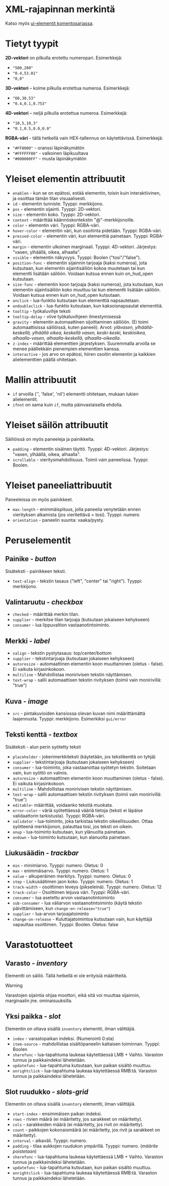 # XML-rajapinnan merkintä

Katso myös [ui-elementit komentosarjassa](scripting/ui.md).

# Tietyt tyypit

**2D-vektori** on pilkulla erotettu numeropari.
Esimerkkejä:
- `"500,200"`
- `"0.4,53.01"`
- `"0,0"`

**3D-vektori** – kolme pilkulla erotettua numeroa.
Esimerkkejä:
- `"60,30,53"`
- `"0.4,0.1,0.753"`

**4D-vektori** – neljä pilkulla erotettua numeroa.
Esimerkkejä:
- `"10,5,10,3"`
- `"0.1,0.5,0.0,0.0"`

**RGBA-väri** - tällä hetkellä vain HEX-tallennus on käytettävissä.
Esimerkkejä:
- `"#FF8000"` - oranssi läpinäkymätön
- `"#FFFFFF80"` - valkoinen läpikuultava
- `"#000000FF"` - musta läpinäkymätön

# Yleiset elementin attribuutit

- `enablen` - kun se on epätosi, estää elementin, toisin kuin interaktiivinen, ja osoittaa tämän tilan visuaalisesti.
- `id` - elementin tunniste. Tyyppi: merkkijono.
- `pos` - elementin sijainti. Tyyppi: 2D-vektori.
- `size` - elementin koko. Tyyppi: 2D-vektori.
- `context` - määrittää käännöskontekstin "@"-merkkijonoille.
- `color` - elementin väri. Tyyppi: RGBA-väri.
- `hover-color` - elementin väri, kun osoitinta pidetään. Tyyppi: RGBA-väri.
- `pressed-color` - elementin väri, kun elementtiä painetaan. Tyyppi: RGBA-väri.
- `margin` - elementin ulkoinen marginaali. Tyyppi: 4D-vektori.
 Järjestys: "vasen, ylhäällä, oikea, alhaalla".
- `visible` - elementin näkyvyys. Tyyppi: Boolen ("tosi"/"false").
- `position-func` - elementin sijainnin tarjoaja (kaksi numeroa), jota kutsutaan, kun elementin sijaintisäiliön kokoa muutetaan tai kun elementti lisätään säilöön. Voidaan kutsua ennen kuin on_hud_open kutsutaan.
- `size-func` - elementin koon tarjoaja (kaksi numeroa), jota kutsutaan, kun elementin sijaintisäiliön koko muuttuu tai kun elementti lisätään säilöön. Voidaan kutsua ennen kuin on_hud_open kutsutaan.
- `onclick` - lua-funktio kutsutaan kun elementtiä napsautetaan.
- `ondoubleclick` - lua-funktio kutsutaan, kun kaksoisnapsautat elementtiä.
- `tooltip` - työkaluvihje teksti
- `tooltip-delay` - ​​viive työkaluvihjeen ilmestymisessä
- `gravity` - elementin automaattinen sijoittaminen säiliöön. (Ei toimi automaattisissa säiliöissä, kuten paneeli). Arvot: *ylävasen, ylhäällä-keskellä, ylhäällä oikea, keskellä vasen, keski-keski, keskioikea, alhaalla-vasen, alhaalla-keskellä, alhaalla-oikealla*.
- `z-index` - määrittää elementtien järjestyksen. Suuremmalla arvolla se menee päällekkäin pienempien elementtien kanssa.
- `interactive` - jos arvo on epätosi, hiiren osoitin elementin ja kaikkien alielementtien päällä ohitetaan.

# Mallin attribuutit

- `if` arvoilla ('', 'false', 'nil') elementti ohitetaan, mukaan lukien alielementit.
- `ifnot` on sama kuin `if`, mutta päinvastaisella ehdolla.

# Yleiset säilön attribuutit

Säiliöissä on myös paneeleja ja painikkeita.
- `padding` - elementin sisäinen täyttö. Tyyppi: 4D-vektori.
 Järjestys: "vasen, ylhäällä, oikea, alhaalla".
- `scrollable` - vieritysmahdollisuus. Toimii vain paneelissa. Tyyppi: Boolen.

# Yleiset paneeliattribuutit

Paneeleissa on myös painikkeet.
- `max-length` - enimmäispituus, jolla paneelia venytetään ennen vierityksen alkamista (jos vieritettävä = tosi). Tyyppi: numero
- `orientation` - paneelin suunta: vaaka/pysty.

# Peruselementit

## Painike - *button*

Sisäteksti - painikkeen teksti.

- `text-align` - tekstin tasaus ("left", "center" tai "right"). Tyyppi: merkkijono.

## Valintaruutu - *checkbox*

- `checked` - määrittää merkin tilan.
- `supplier` - merkitse tilan tarjoaja (kutsutaan jokaiseen kehykseen)
- `consumer` - lua lippuvaltion vastaanotintoiminto.

## Merkki - *label*

- `valign` - tekstin pystytasaus: top/center/bottom
- `supplier` - tekstintarjoaja (kutsutaan jokaiseen kehykseen)
- `autoresize` - automaattinen elementin koon muuttaminen (oletus - false). Ei vaikuta kirjasinkokoon.
- `multiline` - Mahdollistaa monirivisen tekstin näyttämisen.
- `text-wrap` - sallii automaattisen tekstin rivityksen (toimii vain monirivillä: "true")

## Kuva - *image*

- `src` - pintakuvioiden kansiossa olevan kuvan nimi määrittämättä laajennusta. Tyyppi: merkkijono. Esimerkiksi `gui/error`

## Teksti kenttä - *textbox*

Sisäteksti - alun perin syötetty teksti

- `placeholder` - jokerimerkkiteksti (käytetään, jos tekstikenttä on tyhjä)
- `supplier` - tekstintarjoaja (kutsutaan jokaiseen kehykseen)
- `consumer` - lua-toiminto, joka vastaanottaa syötetyn tekstin. Soitetaan vain, kun syöttö on valmis.
- `autoresize` - automaattinen elementin koon muuttaminen (oletus - false). Ei vaikuta kirjasinkokoon.
- `multiline` - Mahdollistaa monirivisen tekstin näyttämisen.
- `text-wrap` - sallii automaattisen tekstin rivityksen (toimii vain monirivillä: "true")
- `editable`- määrittää, voidaanko tekstiä muokata.
- `error-color` - väriä syötettäessä vääriä tietoja (teksti ei läpäise validaattorin tarkistusta). Tyyppi: RGBA-väri.
- `validator` - lua-toiminto, joka tarkistaa tekstin oikeellisuuden. Ottaa syötteenä merkkijonon, palauttaa tosi, jos teksti on oikein.
- `onup` - lua-toiminto kutsutaan, kun ylänuolta painetaan.
- `ondown` - lua-toiminto kutsutaan, kun alanuolta painetaan.

## Liukusäädin - *trackbar*

- `min` - minimiarvo. Tyyppi: numero. Oletus: 0
- `max` - enimmäisarvo. Tyyppi: numero. Oletus: 1
- `value` - alkuperäinen merkitys. Tyyppi: numero. Oletus: 0
- `step` - Liukusäätimen jaon koko. Tyyppi: numero. Oletus: 1
- `track-width` - osoittimen leveys (pikseleinä). Tyyppi: numero. Oletus: 12
- `track-color` - Osoittimen leijuva väri. Tyyppi: RGBA-väri.
- `consumer` - lua asetettu arvon vastaanotintoiminto
- `sub-consumer` - lua väliarvon vastaanotintoiminto (käytä tekstin päivittämiseen, kun `change-on-release="true"`)
- `supplier` - lua-arvon tarjoajatoiminto
- `change-on-release` - Kuluttajatoimintoa kutsutaan vain, kun käyttäjä vapauttaa osoittimen. Tyyppi: Boolen. Oletus: false

# Varastotuotteet

## Varasto - *inventory*

Elementti on säiliö. Tällä hetkellä ei ole erityisiä määritteitä. 

> [!WARNING]
> Varastojen sijaintia ohjaa moottori, eikä sitä voi muuttaa sijainnin, marginaalin jne. ominaisuuksilla.

## Yksi paikka - *slot*

Elementin on oltava sisällä `inventory` elementti, ilman välittäjiä.
- `index` - varastopaikan indeksi. (Numerointi 0:sta)
- `item-source` - mahdollistaa sisältöpaneelin kaltaisen toiminnan. Tyyppi: Boolen
- `sharefunc` - lua-tapahtuma laukeaa käytettäessä LMB + Vaihto. Varaston tunnus ja paikkaindeksi lähetetään.
- `updatefunc` - lua-tapahtuma kutsutaan, kun paikan sisältö muuttuu.
- `onrightclick` - lua-tapahtuma laukeaa käytettäessä RMB:tä. Varaston tunnus ja paikkaindeksi lähetetään.

## Slot ruudukko - *slots-grid*

Elementin on oltava sisällä `inventory` elementti, ilman välittäjiä.
- `start-index` - ensimmäisen paikan indeksi.
- `rows` - rivien määrä (ei määritetty, jos sarakkeet on määritetty).
- `cols` - sarakkeiden määrä (ei määritetty, jos rivit on määritetty).
- `count` - paikkojen kokonaismäärä (ei määritetty, jos rivit ja sarakkeet on määritetty).
- `interval` - aikaväli. Tyyppi: numero.
- `padding` - tilaa aukkojen ruudukon ympärillä. Tyyppi: numero. (*määrite poistetaan*)
- `sharefunc` - lua-tapahtuma laukeaa käytettäessä LMB + Vaihto. Varaston tunnus ja paikkaindeksi lähetetään.
- `updatefunc` - lua-tapahtuma kutsutaan, kun paikan sisältö muuttuu.
- `onrightclick` - lua-tapahtuma laukeaa käytettäessä RMB:tä. Varaston tunnus ja paikkaindeksi lähetetään.
